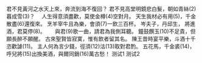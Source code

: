 君不見黃河之水天上來，奔流到海不復回？
君不見高堂明鏡悲白髮，朝如青絲(2)暮成雪(3)？　
人生得意須盡歡，莫使金樽(4)空對月。
天生我材必有用(5)，千金散盡(6)還復來。
烹羊宰牛且為樂，會須(7)一飲三百杯。
岑夫子，丹邱生，
將進酒，君莫停(8)。　　
與君(9)歌一曲，請君為我側耳聽。
鐘鼓饌玉(10)不足貴，但願長醉不願醒。
古來聖賢皆寂寞，惟有飲者留其名。
陳王昔時宴平樂，斗酒十千恣歡謔(11)。
主人何為言少錢，徑須(12)沽(13)取對君酌。
五花馬，千金裘(14)，
呼兒將(15)出換美酒，與爾同銷(16)萬古愁！
测试1
测试2
